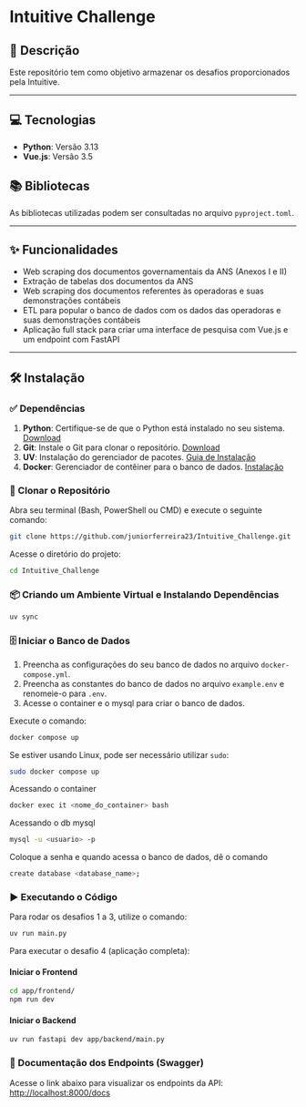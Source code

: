 # Intuitive Challenge

## 📖 Descrição
Este repositório tem como objetivo armazenar os desafios proporcionados pela Intuitive.

---

## 💻 Tecnologias
- **Python**: Versão 3.13
- **Vue.js**: Versão 3.5

## 📚 Bibliotecas
As bibliotecas utilizadas podem ser consultadas no arquivo `pyproject.toml`.

---

## ✨ Funcionalidades
- Web scraping dos documentos governamentais da ANS (Anexos I e II)
- Extração de tabelas dos documentos da ANS
- Web scraping dos documentos referentes às operadoras e suas demonstrações contábeis
- ETL para popular o banco de dados com os dados das operadoras e suas demonstrações contábeis
- Aplicação full stack para criar uma interface de pesquisa com Vue.js e um endpoint com FastAPI

---

## 🛠 Instalação

### ✅ Dependências
1. **Python**: Certifique-se de que o Python está instalado no seu sistema. [Download](https://www.python.org/downloads/)
2. **Git**: Instale o Git para clonar o repositório. [Download](https://git-scm.com/downloads)
3. **UV**: Instalação do gerenciador de pacotes. [Guia de Instalação](https://docs.astral.sh/uv/getting-started/installation/)
4. **Docker**: Gerenciador de contêiner para o banco de dados. [Instalação](https://docs.docker.com/engine/install/)

### 🔄 Clonar o Repositório
Abra seu terminal (Bash, PowerShell ou CMD) e execute o seguinte comando:
```bash
git clone https://github.com/juniorferreira23/Intuitive_Challenge.git
```
Acesse o diretório do projeto:
```bash
cd Intuitive_Challenge
```

### 📦 Criando um Ambiente Virtual e Instalando Dependências
```bash
uv sync
```

### 🗄️ Iniciar o Banco de Dados
1. Preencha as configurações do seu banco de dados no arquivo `docker-compose.yml`.
2. Preencha as constantes do banco de dados no arquivo `example.env` e renomeie-o para `.env`.
3. Acesse o container e o mysql para criar o banco de dados.

Execute o comando:
```bash
docker compose up
```
Se estiver usando Linux, pode ser necessário utilizar `sudo`:
```bash
sudo docker compose up
```
Acessando o container
```bash
docker exec it <nome_do_container> bash
```
Acessando o db mysql
```bash
mysql -u <usuario> -p
```
Coloque a senha e quando acessa o banco de dados, dê o comando
```bash
create database <database_name>;
```

### ▶️ Executando o Código
Para rodar os desafios 1 a 3, utilize o comando:
```bash
uv run main.py
```
Para executar o desafio 4 (aplicação completa):

#### Iniciar o Frontend
```bash
cd app/frontend/
npm run dev
```

#### Iniciar o Backend
```bash
uv run fastapi dev app/backend/main.py
```

### 📜 Documentação dos Endpoints (Swagger)
Acesse o link abaixo para visualizar os endpoints da API:
[http://localhost:8000/docs](http://localhost:8000/docs)

